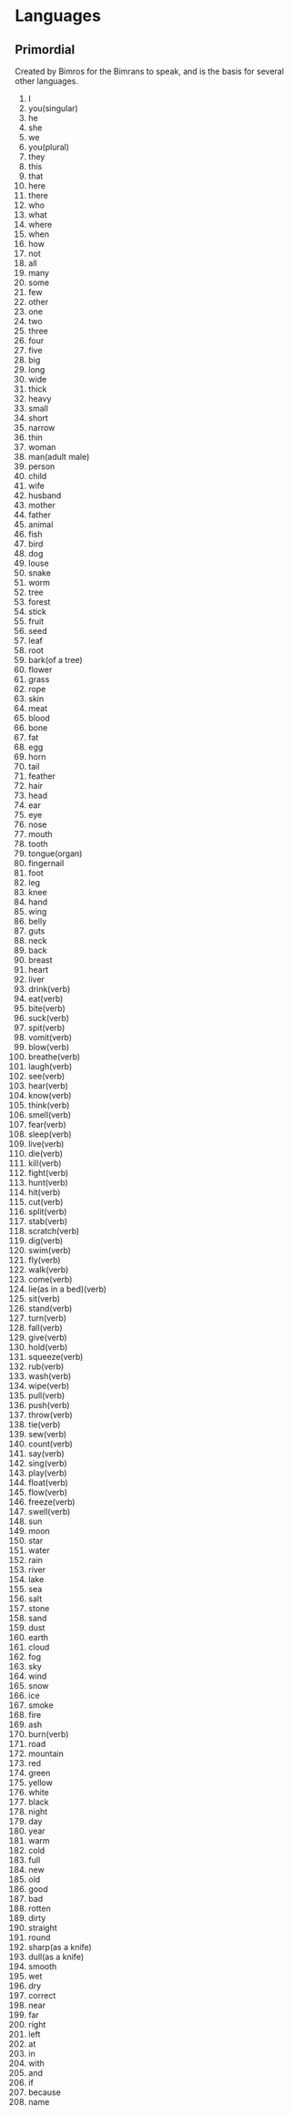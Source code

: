 
# Languages 
## Primordial
Created by Bimros for the Bimrans to speak, and is the basis for several other languages.
1. I
2. you(singular)
3. he
4. she
5. we
6. you(plural)
7. they
8. this
9. that
10. here
11. there
12. who
13. what
14. where
15. when
16. how
17. not
18. all
19. many
20. some
21. few
22. other
23. one
24. two
25. three
26. four
27. five
28. big
29. long
30. wide
31. thick
32. heavy
33. small
34. short
35. narrow
36. thin
37. woman
38. man(adult male)
39. person
40. child
41. wife
42. husband
43. mother
44. father
45. animal
46. fish
47. bird
48. dog
49. louse
50. snake
51. worm
52. tree
53. forest
54. stick
55. fruit
56. seed
57. leaf
58. root
59. bark(of a tree)
60. flower
61. grass
62. rope
63. skin
64. meat
65. blood
66. bone
67. fat
68. egg
69. horn
70. tail
71. feather
72. hair
73. head
74. ear
75. eye
76. nose
77. mouth
78. tooth
79. tongue(organ)
80. fingernail
81. foot
82. leg
83. knee
84. hand
85. wing
86. belly
87. guts
88. neck
89. back
90. breast
91. heart
92. liver
93. drink(verb)
94. eat(verb)
95. bite(verb)
96. suck(verb)
97. spit(verb)
98. vomit(verb)
99. blow(verb)
100. breathe(verb)
101. laugh(verb)
102. see(verb)
103. hear(verb)
104. know(verb)
105. think(verb)
106. smell(verb)
107. fear(verb)
108. sleep(verb)
109. live(verb)
110. die(verb)
111. kill(verb)
112. fight(verb)
113. hunt(verb)
114. hit(verb)
115. cut(verb)
116. split(verb)
117. stab(verb)
118. scratch(verb)
119. dig(verb)
120. swim(verb)
121. fly(verb)
122. walk(verb)
123. come(verb)
124. lie(as in a bed)(verb)
125. sit(verb)
126. stand(verb)
127. turn(verb)
128. fall(verb)
129. give(verb)
130. hold(verb)
131. squeeze(verb)
132. rub(verb)
133. wash(verb)
134. wipe(verb)
135. pull(verb)
136. push(verb)
137. throw(verb)
138. tie(verb)
139. sew(verb)
140. count(verb)
141. say(verb)
142. sing(verb)
143. play(verb)
144. float(verb)
145. flow(verb)
146. freeze(verb)
147. swell(verb)
148. sun
149. moon
150. star
151. water
152. rain
153. river
154. lake
155. sea
156. salt
157. stone
158. sand
159. dust
160. earth
161. cloud
162. fog
163. sky
164. wind
165. snow
166. ice
167. smoke
168. fire
169. ash
170. burn(verb)
171. road
172. mountain
173. red
174. green
175. yellow
176. white
177. black
178. night
179. day
180. year
181. warm
182. cold
183. full
184. new
185. old
186. good
187. bad
188. rotten
189. dirty
190. straight
191. round
192. sharp(as a knife)
193. dull(as a knife)
194. smooth
195. wet
196. dry
197. correct
198. near
199. far
200. right
201. left
202. at
203. in
204. with
205. and
206. if
207. because
208. name
